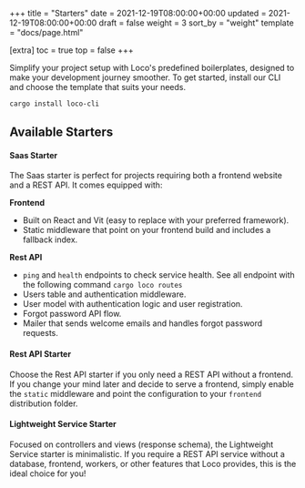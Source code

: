 +++
title = "Starters"
date = 2021-12-19T08:00:00+00:00
updated = 2021-12-19T08:00:00+00:00
draft = false
weight = 3
sort_by = "weight"
template = "docs/page.html"

[extra]
toc = true
top = false
+++

Simplify your project setup with Loco's predefined boilerplates, designed to make your development journey smoother. To get started, install our CLI and choose the template that suits your needs.

```sh
cargo install loco-cli
```

## Available Starters

#### Saas Starter

The Saas starter is perfect for projects requiring both a frontend website and a REST API. It comes equipped with:

**Frontend**

- Built on React and Vit (easy to replace with your preferred framework).
- Static middleware that point on your frontend build and includes a fallback index.

**Rest API**

- `ping` and `health` endpoints to check service health. See all endpoint with the following command `cargo loco routes`
- Users table and authentication middleware.
- User model with authentication logic and user registration.
- Forgot password API flow.
- Mailer that sends welcome emails and handles forgot password requests.

#### Rest API Starter

Choose the Rest API starter if you only need a REST API without a frontend. If you change your mind later and decide to serve a frontend, simply enable the `static` middleware and point the configuration to your `frontend` distribution folder.

#### Lightweight Service Starter

Focused on controllers and views (response schema), the Lightweight Service starter is minimalistic. If you require a REST API service without a database, frontend, workers, or other features that Loco provides, this is the ideal choice for you!
